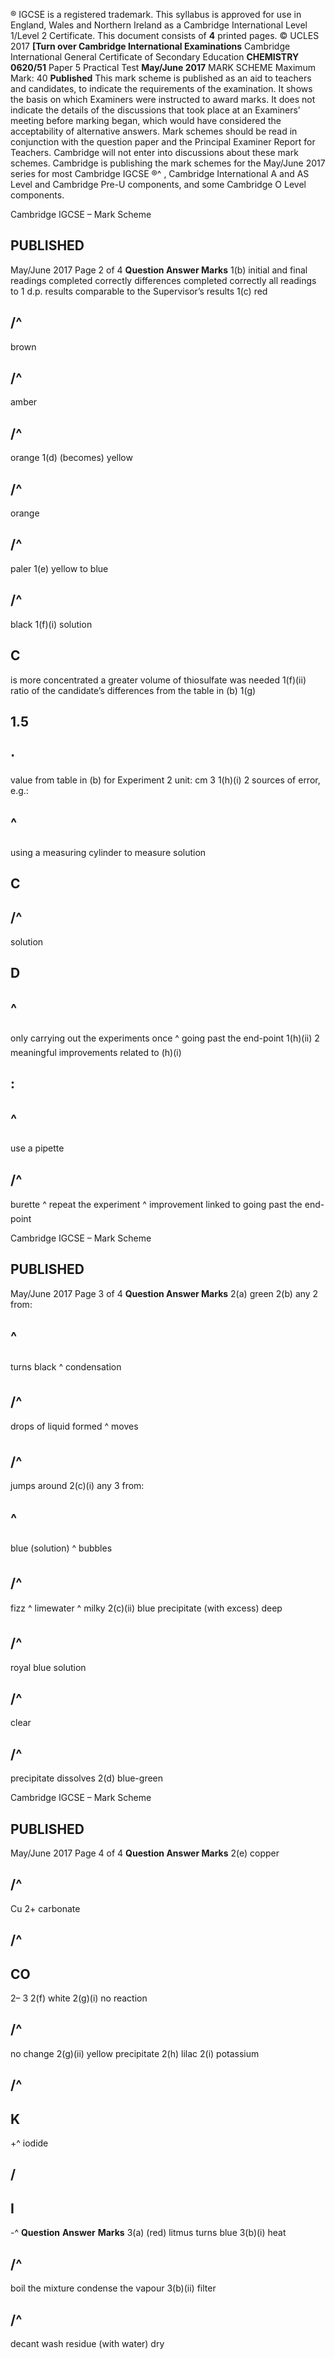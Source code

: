 ® IGCSE is a registered trademark. This syllabus is approved for use in England, Wales and Northern Ireland as a Cambridge International Level 1/Level 2 Certificate. This document consists of **4** printed pages. © UCLES 2017 **[Turn over Cambridge International Examinations** Cambridge International General Certificate of Secondary Education **CHEMISTRY 0620/51** Paper 5 Practical Test **May/June 2017** MARK SCHEME Maximum Mark: 40 **Published** This mark scheme is published as an aid to teachers and candidates, to indicate the requirements of the examination. It shows the basis on which Examiners were instructed to award marks. It does not indicate the details of the discussions that took place at an Examiners’ meeting before marking began, which would have considered the acceptability of alternative answers. Mark schemes should be read in conjunction with the question paper and the Principal Examiner Report for Teachers. Cambridge will not enter into discussions about these mark schemes. Cambridge is publishing the mark schemes for the May/June 2017 series for most Cambridge IGCSE ®^ , Cambridge International A and AS Level and Cambridge Pre-U components, and some Cambridge O Level components. 


 Cambridge IGCSE – Mark Scheme 

## PUBLISHED 

May/June 2017 Page 2 of 4 **Question Answer Marks** 1(b) initial and final readings completed correctly differences completed correctly all readings to 1 d.p. results comparable to the Supervisor’s results 1(c) red 

## /^ 

 brown 

## /^ 

 amber 

## /^ 

 orange 1(d) (becomes) yellow 

## /^ 

 orange 

## /^ 

 paler 1(e) yellow to blue 

## /^ 

 black 1(f)(i) solution 

## C 

 is more concentrated a greater volume of thiosulfate was needed 1(f)(ii) ratio of the candidate’s differences from the table in (b) 1(g) 

## 1.5 

## ⋅ 

 value from table in (b) for Experiment 2 unit: cm 3 1(h)(i) 2 sources of error, e.g.: 

## ^ 

 using a measuring cylinder to measure solution 

## C 

## /^ 

 solution 

## D 

## ^ 

 only carrying out the experiments once ^ going past the end-point 1(h)(ii) 2 meaningful improvements related to (h)(i) 

## : 

## ^ 

 use a pipette 

## /^ 

 burette ^ repeat the experiment ^ improvement linked to going past the end-point 


 Cambridge IGCSE – Mark Scheme 

## PUBLISHED 

May/June 2017 Page 3 of 4 **Question Answer Marks** 2(a) green 2(b) any 2 from: 

## ^ 

 turns black ^ condensation 

## /^ 

 drops of liquid formed ^ moves 

## /^ 

 jumps around 2(c)(i) any 3 from: 

## ^ 

 blue (solution) ^ bubbles 

## /^ 

 fizz ^ limewater ^ milky 2(c)(ii) blue precipitate (with excess) deep 

## /^ 

 royal blue solution 

## /^ 

 clear 

## /^ 

 precipitate dissolves 2(d) blue-green 


 Cambridge IGCSE – Mark Scheme 

## PUBLISHED 

May/June 2017 Page 4 of 4 **Question Answer Marks** 2(e) copper 

## /^ 

 Cu 2+ carbonate 

## /^ 

## CO 

 2– 3 2(f) white 2(g)(i) no reaction 

## /^ 

 no change 2(g)(ii) yellow precipitate 2(h) lilac 2(i) potassium 

## /^ 

## K 

 +^ iodide 

## / 

## I 

-^     **Question**     **Answer**     **Marks**        3(a)        (red) litmus turns blue           3(b)(i)           heat 

## /^ 

 boil the mixture condense the vapour 3(b)(ii) filter 

## /^ 

 decant wash residue (with water) dry 


